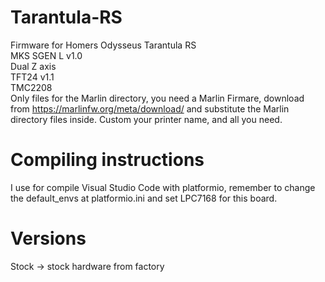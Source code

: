 # Tarantula-RS
Firmware for Homers Odysseus Tarantula RS  
MKS SGEN L v1.0  
Dual Z axis  
TFT24 v1.1  
TMC2208  
Only files for the Marlin directory, you need a Marlin Firmare, download from https://marlinfw.org/meta/download/ and substitute the Marlin directory files inside. Custom your printer name, and all you need.  
  
# Compiling instructions  
I use for compile Visual Studio Code with platformio, remember to change the default_envs at platformio.ini and set LPC7168 for this board.  
  
# Versions 
Stock -> stock hardware from factory  

